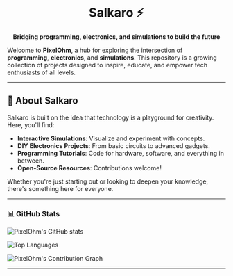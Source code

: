 <h1 align="center">Salkaro ⚡</h1>  

<p align="center"><strong>Bridging programming, electronics, and simulations to build the future</strong></p>

Welcome to **PixelOhm**, a hub for exploring the intersection of **programming**, **electronics**, and **simulations**. This repository is a growing collection of projects designed to inspire, educate, and empower tech enthusiasts of all levels.  

---

## 🌟 About Salkaro  
Salkaro is built on the idea that technology is a playground for creativity. Here, you'll find:  
- **Interactive Simulations**: Visualize and experiment with concepts.  
- **DIY Electronics Projects**: From basic circuits to advanced gadgets.  
- **Programming Tutorials**: Code for hardware, software, and everything in between.  
- **Open-Source Resources**: Contributions welcome!  

Whether you're just starting out or looking to deepen your knowledge, there's something here for everyone.  

---

### 📊 GitHub Stats  

![PixelOhm's GitHub stats](https://github-readme-stats.vercel.app/api?username=salkaro&show_icons=true&theme=tokyonight)  

![Top Languages](https://github-readme-stats.vercel.app/api/top-langs/?username=salkaro&layout=compact&theme=tokyonight)

![PixelOhm's Contribution Graph](https://github-readme-streak-stats.herokuapp.com/?user=salkaro&theme=tokyonight)

---
